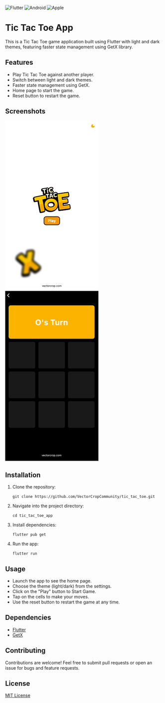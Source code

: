 ![Flutter](https://img.shields.io/badge/Flutter-%2302569B.svg?style=for-the-badge&logo=Flutter&logoColor=white) ![Android](https://img.shields.io/badge/Android-3DDC84?style=for-the-badge&logo=android&logoColor=white) ![Apple](https://img.shields.io/badge/Apple-%23000000.svg?style=for-the-badge&logo=apple&logoColor=white) 

# Tic Tac Toe App

This is a Tic Tac Toe game application built using Flutter with light and dark themes, featuring faster state management using GetX library.

## Features

- Play Tic Tac Toe against another player.
- Switch between light and dark themes.
- Faster state management using GetX.
- Home page to start the game.
- Reset button to restart the game.

## Screenshots

<img src="screenshots/screenshot1.png" width="300"> <img src="screenshots/screenshot2.png" width="300">


## Installation

1. Clone the repository:

   ```
   git clone https://github.com/VectorCropCommunity/tic_tac_toe.git
   ```

2. Navigate into the project directory:

   ```
   cd tic_tac_toe_app
   ```

3. Install dependencies:

   ```
   flutter pub get
   ```

4. Run the app:

   ```
   flutter run
   ```

## Usage

- Launch the app to see the home page.
- Choose the theme (light/dark) from the settings.
- Click on the "Play" button to Start Game.
- Tap on the cells to make your moves.
- Use the reset button to restart the game at any time.

## Dependencies

- [Flutter](https://flutter.dev/)
- [GetX](https://pub.dev/packages/get)

## Contributing

Contributions are welcome! Feel free to submit pull requests or open an issue for bugs and feature requests.

## License

[MIT License](LICENSE)

